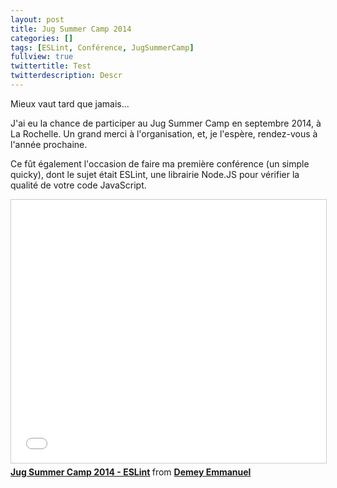 ```yaml
---
layout: post
title: Jug Summer Camp 2014
categories: []
tags: [ESLint, Conférence, JugSummerCamp]
fullview: true
twittertitle: Test
twitterdescription: Descr
---
```


Mieux vaut tard que jamais... 

J'ai eu la chance de participer au Jug Summer Camp en septembre 2014, à La Rochelle. Un grand merci à l'organisation, et, je l'espère, rendez-vous à l'année prochaine. 

Ce fût également l'occasion de faire ma première conférence (un simple quicky), dont le sujet était ESLint, une librairie Node.JS pour vérifier la qualité de votre code JavaScript.  

<iframe src="//www.slideshare.net/slideshow/embed_code/39347093?rel=0" width="512" height="421" frameborder="0" marginwidth="0" marginheight="0" scrolling="no" style="border:1px solid #CCC; border-width:1px; margin-bottom:5px; max-width: 100%;" allowfullscreen> </iframe> <div style="margin-bottom:5px"> <strong> <a href="https://fr.slideshare.net/Gillespie59/jug-summer-camp-2014-eslint-39347093" title="Jug Summer Camp 2014 - ESLint" target="_blank">Jug Summer Camp 2014 - ESLint</a> </strong> from <strong><a href="http://www.slideshare.net/Gillespie59" target="_blank">Demey Emmanuel</a></strong> </div>
